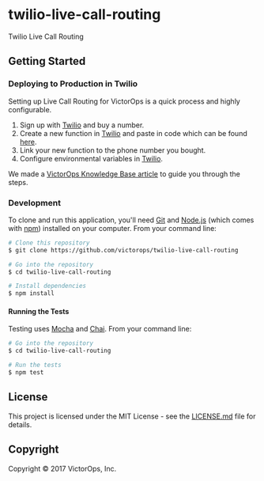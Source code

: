 # twilio-live-call-routing
Twilio Live Call Routing

## Getting Started

### Deploying to Production in Twilio

Setting up Live Call Routing for VictorOps is a quick process and highly configurable.

1. Sign up with [Twilio](https://www.twilio.com/) and buy a number.
2. Create a new function in [Twilio](https://www.twilio.com/) and paste in code which can be found [here](https://github.com/victorops/twilio-live-call-routing/blob/master/victorops-twilio.js).
3. Link your new function to the phone number you bought.
4. Configure environmental variables in [Twilio](https://www.twilio.com/).

We made a [VictorOps Knowledge Base article](https://help.victorops.com/knowledge-base/victorops-twilio-live-call-routing-integration/) to guide you through the steps.

### Development

To clone and run this application, you'll need [Git](https://git-scm.com/downloads) and [Node.js](https://nodejs.org/en/download/) (which comes with [npm](http://npmjs.com)) installed on your computer. From your command line:

```bash
# Clone this repository
$ git clone https://github.com/victorops/twilio-live-call-routing

# Go into the repository
$ cd twilio-live-call-routing

# Install dependencies
$ npm install
```
#### Running the Tests

Testing uses [Mocha](https://mochajs.org/) and [Chai](http://chaijs.com/). From your command line:

```bash
# Go into the repository
$ cd twilio-live-call-routing

# Run the tests
$ npm test
```

## License

This project is licensed under the MIT License - see the [LICENSE.md](LICENSE.md) file for details.

## Copyright

Copyright &copy; 2017 VictorOps, Inc.

